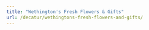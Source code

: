 ```yaml
---
title: "Wethington's Fresh Flowers & Gifts"
url: /decatur/wethingtons-fresh-flowers-and-gifts/
---
```

